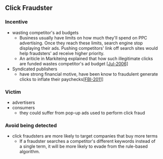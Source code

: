 ## Click Fraudster

### Incentive
- wasting competitor's ad budgets
    - Business usually have limits on how much they'll spend on PPC advertising. Once they reach these limits, search engine stop displaying their ads. Pushing competitors' link off search sites would help fraudsters' ad receive higher priority.
    - An ariticle in Markiteing explained that how such illegitimate clicks are funded wastes competitor's ad budget [[Jul-2006]](http://www.marketingmagazine.co.uk/article/570419/media-analysis-click-fraud-rears-its-head)
- Syndicated publishers
	- have strong financial motive, have been know to fraudulent generate clicks to inflate their paychecks[[FBI-2011]](http://www.fbi.gov/news/stories/2011/november/malware_110911)

### Victim
- advertisers
- consumers
    - they could suffer from pop-up ads used to perform click fraud

### Avoid being detected
- click fraudsters are more likely to target companies that buy more terms
    - If a fraudster searches a competitor's different keywords instead of a single term, it will be more likely to evade from the rule-based algorithm.
